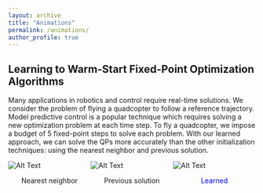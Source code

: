 ```yaml
---
layout: archive
title: "Animations"
permalink: /animations/
author_profile: true
---
```



<style>
a:link {
  color: #008CBA;
  background-color: white;
  text-decoration: none;
}
a:visited {
  color: #008CBA;
  background-color: white;
  text-decoration: none;
}
a:hover {
  color: #008CBA;
  background-color: white;
  text-decoration: none;
}
a:active {
  color: #008CBA;
  background-color: white;
  text-decoration: none;
}
</style>

## Learning to Warm-Start Fixed-Point Optimization Algorithms
Many applications in robotics and control require real-time solutions.
We consider the problem of flying a quadcopter to follow a reference trajectory.
Model predictive control is a popular technique which requires solving a new optimization problem
at each time step.
To fly a quadcopter, we impose a budget of $5$ fixed-point steps to solve each problem.
With our learned approach, we can solve the QPs more accurately than the other initialization techniques: using the nearest neighbor and previous solution.
<!-- <a href="{{rajivsambharya.github.io}}/animations/rollout_2_flight_learned.gif" download>
  Slides
</a>\ -->

<!-- <div style="display: flex; justify-content: space-between;">
  <div style="flex: 1;">
    <img src="{{rajivsambharya.github.io}}/animations/rollout_2_flight_nn_endless.gif" alt="Alt Text">
    <p style="text-align: center;">Nearest neighbor</p>
  </div>
  
  <div style="flex: 1;">
    <img src="{{rajivsambharya.github.io}}/animations/rollout_2_flight_ps_endless.gif" alt="Alt Text">
    <p style="text-align: center;">Previous solution</p>
  </div>
  
  <div style="flex: 1;">
    <img src="{{rajivsambharya.github.io}}/animations/rollout_2_flight_learned_endless.gif" alt="Alt Text">
    <p style="text-align: center;">Learned</p>
  </div> -->
<!-- </div> -->
<div style="display: flex; justify-content: space-around;">
  <div style="flex: 1; margin-right: 0px;">
    <img src="{{rajivsambharya.github.io}}/animations/rollout_2_flight_nn_endless.gif" alt="Alt Text">
    <p style="text-align: center;">Nearest neighbor</p>
  </div>
  
  <div style="flex: 1; margin-right: 0px;">
    <img src="{{rajivsambharya.github.io}}/animations/rollout_2_flight_ps_endless.gif" alt="Alt Text">
    <p style="text-align: center;">Previous solution</p>
  </div>
  
  <div style="flex: 1;">
    <img src="{{rajivsambharya.github.io}}/animations/rollout_2_flight_learned_endless.gif" alt="Alt Text">
    <p style="text-align: center; color: blue">Learned</p>
  </div>
</div>